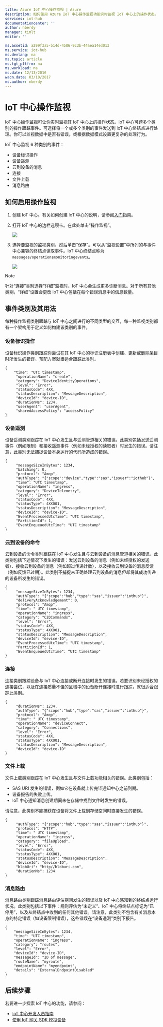 ```yaml
---
title: Azure IoT 中心操作监视 | Azure
description: 如何使用 Azure IoT 中心操作监视功能实时监视 IoT 中心上的操作状态。
services: iot-hub
documentationcenter: ''
author: nberdy
manager: timlt
editor: ''

ms.assetid: a299f3a5-b14d-4586-9c3b-44aea14ed013
ms.service: iot-hub
ms.devlang: na
ms.topic: article
ms.tgt_pltfrm: na
ms.workload: na
ms.date: 12/13/2016
wacn.date: 03/10/2017
ms.author: nberdy
---
```


# IoT 中心操作监视
IoT 中心操作监视可让你实时监视其 IoT 中心上的操作状态。IoT 中心可跨多个类别的操作跟踪事件。可选择将一个或多个类别的事件发送到 IoT 中心终结点进行处理。你可以监视数据中是否有错误，或根据数据模式设置更复杂的处理行为。

IoT 中心监视 6 种类别的事件：

- 设备标识操作
- 设备遥测
- 云到设备的消息
- 连接
- 文件上载
- 消息路由

## 如何启用操作监视
1. 创建 IoT 中心。有关如何创建 IoT 中心的说明，请参阅[入门][lnk-get-started]指南。
2. 打开 IoT 中心的边栏选项卡。在此处单击“操作监视”。

    ![][1]
3. 选择要监视的监视类别，然后单击“保存”。可以从“监视设置”中所列的与事件中心兼容的终结点读取事件。IoT 中心终结点称为 `messages/operationsmonitoringevents`。

    ![][2]  

> [!NOTE]
针对“连接”类别选择“详细”监视时，IoT 中心会生成更多诊断消息。对于所有其他类别，“详细”设置会更改 IoT 中心包括在每个错误消息中的信息数量。

## 事件类别及其用法
每种操作监视类别跟踪与 IoT 中心之间进行的不同类型的交互，每一种监视类别都有一个架构用于定义如何构建该类别的事件。

### 设备标识操作
设备标识操作类别跟踪你尝试在其 IoT 中心的标识注册表中创建、更新或删除条目时所发生的错误。预配方案就很适合跟踪此类别。

```
{
    "time": "UTC timestamp",
     "operationName": "create",
     "category": "DeviceIdentityOperations",
     "level": "Error",
     "statusCode": 4XX,
     "statusDescription": "MessageDescription",
     "deviceId": "device-ID",
     "durationMs": 1234,
     "userAgent": "userAgent",
     "sharedAccessPolicy": "accessPolicy"
}
```

### 设备遥测
设备遥测类别跟踪在 IoT 中心发生且与遥测管道相关的错误。此类别包括发送遥测事件（例如限制）和接收遥测事件（例如未经授权的读取者）时发生的错误。请注意，此类别无法捕捉设备本身运行的代码所造成的错误。

```
{
     "messageSizeInBytes": 1234,
     "batching": 0,
     "protocol": "Amqp",
     "authType": "{"scope":"device","type":"sas","issuer":"iothub"}",
     "time": "UTC timestamp",
     "operationName": "ingress",
     "category": "DeviceTelemetry",
     "level": "Error",
     "statusCode": 4XX,
     "statusType": 4XX001,
     "statusDescription": "MessageDescription",
     "deviceId": "device-ID",
     "EventProcessedUtcTime": "UTC timestamp",
     "PartitionId": 1,
     "EventEnqueuedUtcTime": "UTC timestamp"
}
```

### 云到设备的命令
云到设备的命令类别跟踪在 IoT 中心发生且与云到设备的消息管道相关的错误。此类别包括下述情况下发生的错误：发送云到设备的消息（例如未经授权的发送者）、接收云到设备的消息（例如超过传递计数），以及接收云到设备的消息反馈（例如反馈已过期）。此类别不捕捉未正确处理云到设备的消息但却将其成功传递的设备所发生的错误。

```
{
     "messageSizeInBytes": 1234,
     "authType": "{"scope":"hub","type":"sas","issuer":"iothub"}",
     "deliveryAcknowledgement": 0,
     "protocol": "Amqp",
     "time": " UTC timestamp",
     "operationName": "ingress",
     "category": "C2DCommands",
     "level": "Error",
     "statusCode": 4XX,
     "statusType": 4XX001,
     "statusDescription": "MessageDescription",
     "deviceId": "device-ID",
     "EventProcessedUtcTime": "UTC timestamp",
     "PartitionId": 1,
     "EventEnqueuedUtcTime": “UTC timestamp"
}
```

### 连接
连接类别跟踪设备与 IoT 中心连接或断开连接时发生的错误。若要识别未经授权的连接尝试，以及在连接质量不佳的区域中的设备断开连接时进行跟踪，就很适合跟踪此类别。

```
{
     "durationMs": 1234,
     "authType": "{"scope":"hub","type":"sas","issuer":"iothub"}",
     "protocol": "Amqp",
     "time": " UTC timestamp",
     "operationName": "deviceConnect",
     "category": "Connections",
     "level": "Error",
     "statusCode": 4XX,
     "statusType": 4XX001,
     "statusDescription": "MessageDescription",
     "deviceId": "device-ID"
}
```

### 文件上载

文件上载类别跟踪在 IoT 中心发生且与文件上载功能相关的错误。此类别包括：

- SAS URI 发生的错误，例如它在设备就上传完毕通知中心之前到期。
- 设备报告的失败上传。
- IoT 中心通知消息创建期间未在存储中找到文件时发生的错误。

请注意，此类别不能捕获在设备将文件上载到存储空间时直接发生的错误。

```
{
     "authType": "{"scope":"hub","type":"sas","issuer":"iothub"}",
     "protocol": "HTTP",
     "time": " UTC timestamp",
     "operationName": "ingress",
     "category": "fileUpload",
     "level": "Error",
     "statusCode": 4XX,
     "statusType": 4XX001,
     "statusDescription": "MessageDescription",
     "deviceId": "device-ID",
     "blobUri": "http//bloburi.com",
     "durationMs": 1234
}
```

### 消息路由
消息路由类别跟踪消息路由评估期间发生的错误以及 IoT 中心感知到的终结点运行状况。此类别包括以下事件：规则评估为“未定义”、IoT 中心将终结点标记为“已停用”，以及从终结点中收到的任何其他错误。请注意，此类别不包含有关消息本身的特定错误（如设备限制错误），这些错误在“设备遥测”类别下报告。

```
{
    "messageSizeInBytes": 1234,
    "time": "UTC timestamp",
    "operationName": "ingress",
    "category": "routes",
    "level": "Error",
    "deviceId": "device-ID",
    "messageId": "ID of message",
    "routeName": "myroute",
    "endpointName": "myendpoint",
    "details": "ExternalEndpointDisabled"
}
```

## 后续步骤
若要进一步探索 IoT 中心的功能，请参阅：

- [IoT 中心开发人员指南][lnk-devguide]
- [使用 IoT 网关 SDK 模拟设备][lnk-gateway]

<!-- Links and images -->

[1]: ./media/iot-hub-operations-monitoring/enable-OM-1.png
[2]: ./media/iot-hub-operations-monitoring/enable-OM-2.png

[lnk-get-started]: ./iot-hub-csharp-csharp-getstarted.md
[lnk-diagnostic-metrics]: ./iot-hub-metrics.md
[lnk-scaling]: ./iot-hub-scaling.md
[lnk-dr]: ./iot-hub-ha-dr.md

[lnk-devguide]: ./iot-hub-devguide.md
[lnk-gateway]: ./iot-hub-linux-gateway-sdk-simulated-device.md

<!---HONumber=Mooncake_0306_2017-->
<!--Update_Description:update wording and code-->